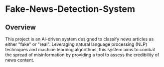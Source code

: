 # Fake-News-Detection-System

<h2>Overview</h2>
<p>This project is an AI-driven system designed to classify news articles as either "fake" or "real". Leveraging natural language processing (NLP) techniques and machine learning algorithms, this system aims to combat the spread of misinformation by providing a tool to assess the credibility of news content.</p>
